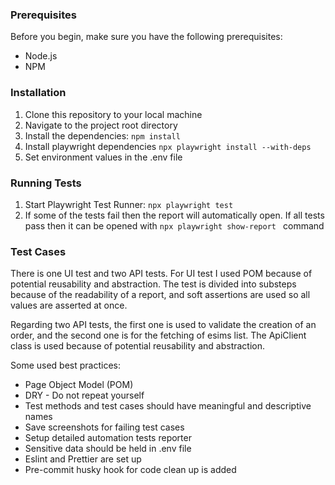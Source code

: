 ### Prerequisites

Before you begin, make sure you have the following prerequisites:

- Node.js
- NPM

### Installation

1. Clone this repository to your local machine
2. Navigate to the project root directory
3. Install the dependencies:
   `npm install`
4. Install playwright dependencies `npx playwright install --with-deps`
5. Set environment values in the .env file

### Running Tests

1. Start Playwright Test Runner:
   `npx playwright test`
2. If some of the tests fail then the report will automatically open. If all tests pass then it can be opened with `npx playwright show-report
` command

### Test Cases

There is one UI test and two API tests.
For UI test I used POM because of potential reusability and abstraction. The test is divided into substeps because of the readability of a report, and soft assertions are used so all values are asserted at once.

Regarding two API tests, the first one is used to validate the creation of an order, and the second one is for the fetching of esims list.
The ApiClient class is used because of potential reusability and abstraction.


Some used best practices:
 - Page Object Model (POM)
- DRY - Do not repeat yourself
- Test methods and test cases should have meaningful and descriptive names
- Save screenshots for failing test cases
- Setup detailed automation tests reporter
- Sensitive data should be held in .env file
- Eslint and Prettier are set up
- Pre-commit husky hook for code clean up is added